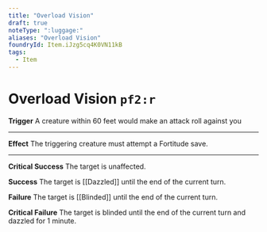 ```yaml
---
title: "Overload Vision"
draft: true
noteType: ":luggage:"
aliases: "Overload Vision"
foundryId: Item.iJzg5cq4K0VN11kB
tags:
  - Item
---
```


# Overload Vision `pf2:r`

**Trigger** A creature within 60 feet would make an attack roll against you

* * *

**Effect** The triggering creature must attempt a Fortitude save.

* * *

**Critical Success** The target is unaffected.

**Success** The target is [[Dazzled]] until the end of the current turn.

**Failure** The target is [[Blinded]] until the end of the current turn.

**Critical Failure** The target is blinded until the end of the current turn and dazzled for 1 minute.
